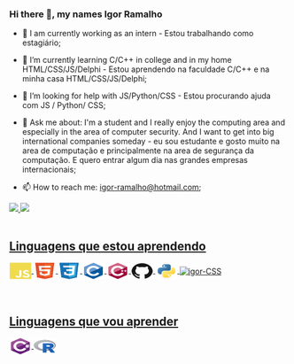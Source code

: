 ### Hi there 👋, my names Igor Ramalho

- 🔭 I am currently working as an intern - Estou trabalhando como estagiário;

- 🌱 I’m currently learning C/C++ in college and in my home HTML/CSS/JS/Delphi - Estou aprendendo na faculdade C/C++ e na minha casa HTML/CSS/JS/Delphi;  

- 🤔 I’m looking for help with JS/Python/CSS - Estou procurando ajuda com JS / Python/ CSS;  

- 💬 Ask me about: I'm a student and I really enjoy the computing area and especially in the area of computer security. And I want to get into big international companies someday - eu sou estudante e gosto muito na area de computação e principalmente na area de segurança da computação. E quero entrar algum dia nas grandes empresas internacionais; 

- 📫 How to reach me: igor-ramalho@hotmail.com;


 <div>
  <a href="https://github.com/igor007-cyber">
  <img height="150em" src="https://github-readme-stats.vercel.app/api?username=igor007-cyber&show_icons=true&theme=dark&include_all_commits=true&count_private=true"/>
  <img height="150em" src="https://github-readme-stats.vercel.app/api/top-langs/?username=igor007-cyber&layout=compact&langs_count=7&theme=dark"/>
</div>
  
 <div style="display: inline_block"><br>
  <h2>Linguagens que estou aprendendo</h2> 
  <img align="center" alt="igor-Js" height="30" width="40" src="https://raw.githubusercontent.com/devicons/devicon/master/icons/javascript/javascript-plain.svg">
  <img align="center" alt="igor-HTML" height="30" width="40" src="https://raw.githubusercontent.com/devicons/devicon/master/icons/html5/html5-original.svg">
  <img align="center" alt="igor-CSS" height="30" width="40" src="https://raw.githubusercontent.com/devicons/devicon/master/icons/css3/css3-original.svg">
  <img align="center" alt="igor-CSS" height="30" width="40" src="https://raw.githubusercontent.com/devicons/devicon/master/icons/c/c-original.svg">
  <img align="center" alt="igor-CSS" height="30" width="40" src="https://raw.githubusercontent.com/devicons/devicon/master/icons/cplusplus/cplusplus-original.svg"> 
  <img align="center" alt="igor-CSS" height="30" width="40" src="https://raw.githubusercontent.com/devicons/devicon/master/icons/github/github-original.svg">
   <img align="center" alt="igor-Python" height="30" width="40" src="https://raw.githubusercontent.com/devicons/devicon/master/icons/python/python-original.svg">
  <img align="center" alt="igor-CSS" height="30" width="40" src="https://img2.gratispng.com/20180328/hde/kisspng-programming-language-data-analysis-computer-progra-r-5abbf2c1918c67.3775356915222668175962.jpg">  
   <br/> <br/><br/>
  <h2>Linguagens que vou aprender</h2>
  <img align="center" alt="igor-Csharp" height="30" width="40" src="https://raw.githubusercontent.com/devicons/devicon/master/icons/csharp/csharp-original.svg">
   <img align="center" alt="igor-R" height="30" width="40" src="https://raw.githubusercontent.com/github/explore/80688e429a7d4ef2fca1e82350fe8e3517d3494d/topics/r/r.png">
</div>
